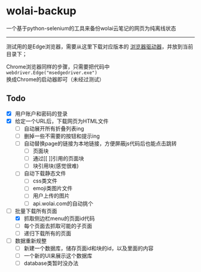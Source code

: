 # wolai-backup
一个基于python-selenium的工具来备份wolai云笔记的网页为纯离线状态

---
测试用的是Edge浏览器，需要从这里下载对应版本的 [浏览器驱动器](https://developer.microsoft.com/en-us/microsoft-edge/tools/webdriver/)，并放到当前目录下；

Chrome浏览器同样的步骤，只需要把代码中`webdriver.Edge("msedgedriver.exe")`换成Chrome的启动器即可（未经过测试）

## Todo

* [x] 用户账户和密码的登录
* [x] 给定一个URL后，下载网页为HTML文件
	* [ ] 自动展开所有折叠列表ing
	* [ ] 删掉一些不需要的按钮和提示ing
	* [ ] 自动替换page的链接为本地链接，方便屏蔽js代码后也能点击跳转
		* [ ] 页面块
		* [ ] 通过\[\[  \]\]引用的页面块
		* [ ] 块引用块(感觉很难)
    * [ ] 自动下载静态文件
		* [ ] css类文件
		* [ ] emoji类图片文件
		* [ ] 用户上传的图片
		* [ ] api.wolai.com的自动挑个
* [ ] 批量下载所有页面
    * [x] 抓取侧边栏menu的页面id代码
    * [ ] 每个页面去抓取可能的子页面
    * [ ] 递归下载所有的页面
* [ ] 数据重新规整
	* [ ] 新建一个数据库，储存页面id和块的id，以及里面的内容
	* [ ] 一个新的UI来展示这个数据库
	* [ ] database类暂时没办法